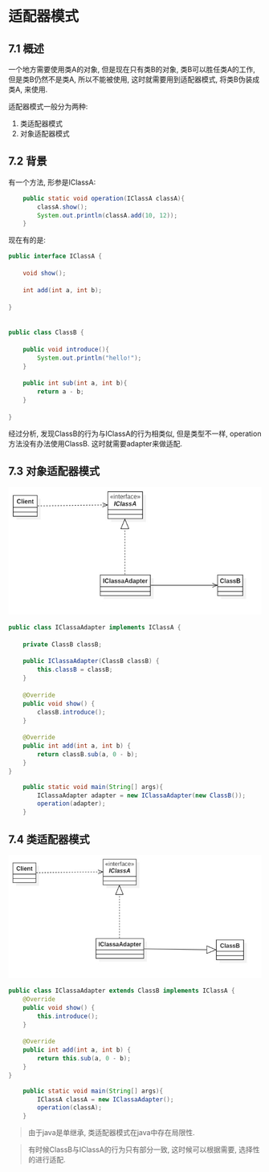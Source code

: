 # 适配器模式

## 7.1 概述

一个地方需要使用类A的对象, 但是现在只有类B的对象, 类B可以胜任类A的工作, 但是类B仍然不是类A, 所以不能被使用, 这时就需要用到适配器模式, 将类B伪装成类A, 来使用.

适配器模式一般分为两种:

1. 类适配器模式
2. 对象适配器模式

## 7.2 背景

有一个方法, 形参是IClassA:

```java
    public static void operation(IClassA classA){
        classA.show();
        System.out.println(classA.add(10, 12));
    }
```

现在有的是:

```java
public interface IClassA {

    void show();

    int add(int a, int b);

}


public class ClassB {

    public void introduce(){
        System.out.println("hello!");
    }

    public int sub(int a, int b){
        return a - b;
    }

}
```

经过分析, 发现ClassB的行为与IClassA的行为相类似, 但是类型不一样, operation方法没有办法使用ClassB. 这时就需要adapter来做适配.

## 7.3 对象适配器模式

![image](img/ObjectAdapter.jpg)

```java
public class IClassaAdapter implements IClassA {

    private ClassB classB;

    public IClassaAdapter(ClassB classB) {
        this.classB = classB;
    }

    @Override
    public void show() {
        classB.introduce();
    }

    @Override
    public int add(int a, int b) {
        return classB.sub(a, 0 - b);
    }
}
```

```java
    public static void main(String[] args){
        IClassaAdapter adapter = new IClassaAdapter(new ClassB());
        operation(adapter);
    }
```

## 7.4 类适配器模式

![image](img/ClassAdapter.jpg)

```java
public class IClassaAdapter extends ClassB implements IClassA {
    @Override
    public void show() {
        this.introduce();
    }

    @Override
    public int add(int a, int b) {
        return this.sub(a, 0 - b);
    }
}
```

```java
    public static void main(String[] args){
        IClassA classA = new IClassaAdapter();
        operation(classA);
    }
```

> 由于java是单继承, 类适配器模式在java中存在局限性.

> 有时候ClassB与IClassA的行为只有部分一致, 这时候可以根据需要, 选择性的进行适配.